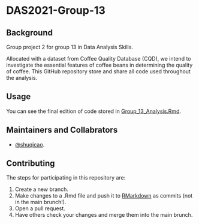 # DAS2021-Group-13

## Background

Group project 2 for group 13 in Data Analysis Skills. 

Allocated with a dataset from Coffee Quality Database (CQD), we intend to investigate the essential features of coffee beans in determining the quality of coffee. This GitHub repository store and share all code used throughout the analysis.

## Usage

You can see the final edition of code stored in [Group_13_Analysis.Rmd](Group_13_Analysis.Rmd).

## Maintainers and Collabrators

- [@shuqicao](https://github.com/shuqicao).

## Contributing

The steps for participating in this repository are:

1. Create a new branch.
2. Make changes to a .Rmd file and push it to [RMarkdown](RMarkdown/) as commits (not in the main brunch!).
4. Open a pull request.
5. Have others check your changes and merge them into the main brunch.

